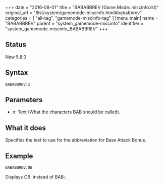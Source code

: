 +++
date = "2016-08-01"
title = "BABABBREV (Game Mode: miscinfo.lst)"
original_url = "/list/system/gamemode-miscinfo.html#bababbrev"
categories = [ "all-tag", "gamemode-miscinfo-tag" ]
[menu.main]
    name = "BABABBREV"
    parent = "system_gamemode-miscinfo"
    identifier = "system_gamemode-miscinfo_BABABBREV"
+++

## Status

New 5.8.0

## Syntax

`BABABBREV:x`

## Parameters

-   x: Text (What the characters BAB should be called).



What it does
------------

Specifies the text to use for the abbreviation for Base Attack Bonus.

Example
-------

`BABABBREV:OB`

Displays OB: instead of BAB:.

